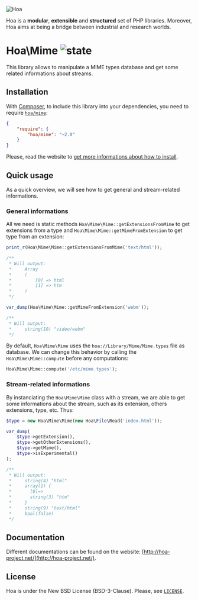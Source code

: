 ![Hoa](http://static.hoa-project.net/Image/Hoa_small.png)

Hoa is a **modular**, **extensible** and **structured** set of PHP libraries.
Moreover, Hoa aims at being a bridge between industrial and research worlds.

# Hoa\Mime ![state](http://central.hoa-project.net/State/Mime)

This library allows to manipulate a MIME types database and get some related
informations about streams.

## Installation

With [Composer](http://getcomposer.org/), to include this library into your
dependencies, you need to require
[`hoa/mime`](https://packagist.org/packages/hoa/mime):

```json
{
    "require": {
        "hoa/mime": "~2.0"
    }
}
```

Please, read the website to [get more informations about how to
install](http://hoa-project.net/Source.html).

## Quick usage

As a quick overview, we will see how to get general and stream-related
informations.

### General informations

All we need is static methods `Hoa\Mime\Mime::getExtensionsFromMime` to get
extensions from a type and `Hoa\Mime\Mime::getMimeFromExtension` to get type
from an extension:

```php
print_r(Hoa\Mime\Mime::getExtensionsFromMime('text/html'));

/**
 * Will output:
 *     Array
 *     (
 *         [0] => html
 *         [1] => htm
 *     )
 */

var_dump(Hoa\Mime\Mime::getMimeFromExtension('webm'));

/**
 * Will output:
 *     string(10) "video/webm"
 */
```

By default, `Hoa\Mime\Mime` uses the `hoa://Library/Mime/Mime.types` file as
database. We can change this behavior by calling the `Hoa\Mime\Mime::compute`
before any computations:

```php
Hoa\Mime\Mime::compute('/etc/mime.types');
```

### Stream-related informations

By instanciating the `Hoa\Mime\Mime` class with a stream, we are able to get
some informations about the stream, such as its extension, others extensions,
type, etc. Thus:

```php
$type = new Hoa\Mime\Mime(new Hoa\File\Read('index.html'));

var_dump(
    $type->getExtension(),
    $type->getOtherExtensions(),
    $type->getMime(),
    $type->isExperimental()
);

/**
 * Will output:
 *     string(4) "html"
 *     array(1) {
 *       [0]=>
 *       string(3) "htm"
 *     }
 *     string(9) "text/html"
 *     bool(false)
 */
```

## Documentation

Different documentations can be found on the website:
[http://hoa-project.net/](http://hoa-project.net/).

## License

Hoa is under the New BSD License (BSD-3-Clause). Please, see
[`LICENSE`](http://hoa-project.net/LICENSE).
